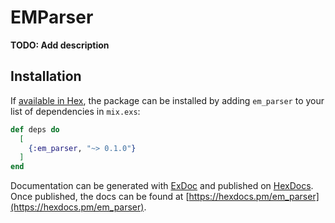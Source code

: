 # EMParser

**TODO: Add description**

## Installation

If [available in Hex](https://hex.pm/docs/publish), the package can be installed
by adding `em_parser` to your list of dependencies in `mix.exs`:

```elixir
def deps do
  [
    {:em_parser, "~> 0.1.0"}
  ]
end
```

Documentation can be generated with [ExDoc](https://github.com/elixir-lang/ex_doc)
and published on [HexDocs](https://hexdocs.pm). Once published, the docs can
be found at [https://hexdocs.pm/em_parser](https://hexdocs.pm/em_parser).

